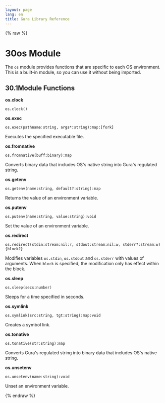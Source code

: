 ```yaml
---
layout: page
lang: en
title: Gura Library Reference
---
```


{% raw %}
<h1><span class="caption-index-1">30</span><a name="anchor-30"></a>os Module</h1>
<p>
The <code>os</code> module provides functions that are specific to each OS environment. This is a built-in module, so you can use it without being imported.
</p>
<h2><span class="caption-index-2">30.1</span><a name="anchor-30-1"></a>Module Functions</h2>
<p>
<strong>os.clock</strong>
</p>
<p>
<code>os.clock()</code>
</p>
<p>
<strong>os.exec</strong>
</p>
<p>
<code>os.exec(pathname:string, args*:string):map:[fork]</code>
</p>
<p>
Executes the specified executable file.
</p>
<p>
<strong>os.fromnative</strong>
</p>
<p>
<code>os.fromnative(buff:binary):map</code>
</p>
<p>
Converts binary data that includes OS's native string into Gura's regulated string.
</p>
<p>
<strong>os.getenv</strong>
</p>
<p>
<code>os.getenv(name:string, default?:string):map</code>
</p>
<p>
Returns the value of an environment variable.
</p>
<p>
<strong>os.putenv</strong>
</p>
<p>
<code>os.putenv(name:string, value:string):void</code>
</p>
<p>
Set the value of an environment variable.
</p>
<p>
<strong>os.redirect</strong>
</p>
<p>
<code>os.redirect(stdin:stream:nil:r, stdout:stream:nil:w, stderr?:stream:w) {block?}</code>
</p>
<p>
Modifies variables <code>os.stdin</code>, <code>os.stdout</code> and <code>os.stderr</code> with values of arguments. When <code>block</code> is specified, the modification only has effect within the block.
</p>
<p>
<strong>os.sleep</strong>
</p>
<p>
<code>os.sleep(secs:number)</code>
</p>
<p>
Sleeps for a time specified in seconds.
</p>
<p>
<strong>os.symlink</strong>
</p>
<p>
<code>os.symlink(src:string, tgt:string):map:void</code>
</p>
<p>
Creates a symbol link.
</p>
<p>
<strong>os.tonative</strong>
</p>
<p>
<code>os.tonative(str:string):map</code>
</p>
<p>
Converts Gura's regulated string into binary data that includes OS's native string.
</p>
<p>
<strong>os.unsetenv</strong>
</p>
<p>
<code>os.unsetenv(name:string):void</code>
</p>
<p>
Unset an environment variable.
</p>
<p />

{% endraw %}
